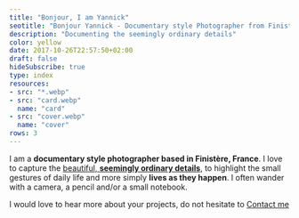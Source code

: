 ```yaml
---
title: "Bonjour, I am Yannick"
seotitle: "Bonjour Yannick - Documentary style Photographer from Finistère"
description: "Documenting the seemingly ordinary details"
color: yellow
date: 2017-10-26T22:57:50+02:00
draft: false
hideSubscribe: true
type: index
resources:
- src: "*.webp"
- src: "card.webp"
  name: "card"
- src: "cover.webp"
  name: "cover"
rows: 3
---
```


I am a **documentary style photographer based in Finistère, France**.
I love to capture the [beautiful, **seemingly ordinary details**](/portfolio), to highlight the small gestures of daily life and more simply **lives as they happen**.
I often wander with a camera, a pencil and/or a small notebook.

I would love to hear more about your projects, do not hesitate to [Contact me](mailto:hello@yannickschutz.com)

